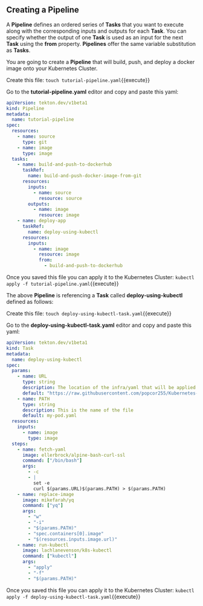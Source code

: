 ## Creating a Pipeline

A **Pipeline** defines an ordered series of **Tasks** that you want to execute
along with the corresponding inputs and outputs for each **Task**. You can specify whether the output of one
**Task** is used as an input for the next **Task** using the **from** property.
**Pipelines** offer the same variable substitution as **Tasks**.

You are going to create a **Pipeline** that will build, push, and deploy a docker image onto your Kubernetes Cluster.

Create this file: `touch tutorial-pipeline.yaml`{{execute}}

Go to the **tutorial-pipeline.yaml**  editor and copy and paste this yaml:

```yaml
apiVersion: tekton.dev/v1beta1
kind: Pipeline
metadata:
  name: tutorial-pipeline
spec:
  resources:
    - name: source
      type: git
    - name: image
      type: image
  tasks:
    - name: build-and-push-to-dockerhub
      taskRef:
        name: build-and-push-docker-image-from-git
      resources:
        inputs:
          - name: source
            resource: source
        outputs:
          - name: image
            resource: image
    - name: deploy-app
      taskRef:
        name: deploy-using-kubectl
      resources:
        inputs:
          - name: image
            resource: image
            from:
              - build-and-push-to-dockerhub
```

Once you saved this file you can apply it to the Kubernetes Cluster:
`kubectl apply -f tutorial-pipeline.yaml`{{execute}}


The above **Pipeline** is referencing a **Task** called **deploy-using-kubectl** defined as follows:

Create this file: `touch deploy-using-kubectl-task.yaml`{{execute}}

Go to the **deploy-using-kubectl-task.yaml**  editor and copy and paste this yaml:

```yaml
apiVersion: tekton.dev/v1beta1
kind: Task
metadata:
  name: deploy-using-kubectl
spec:
  params:
    - name: URL
      type: string
      description: The location of the infra/yaml that will be applied
      default: "https://raw.githubusercontent.com/popcor255/Kubernetes-Objects/master/pods/"
    - name: PATH
      type: string
      description: This is the name of the file
      default: my-pod.yaml
  resources:
    inputs:
      - name: image
        type: image
  steps:
    - name: fetch-yaml
      image: ellerbrock/alpine-bash-curl-ssl
      command: ["/bin/bash"]
      args:
        - -c
        - |
          set -e
          curl $(params.URL)$(params.PATH) > $(params.PATH)
    - name: replace-image
      image: mikefarah/yq
      command: ["yq"]
      args:
        - "w"
        - "-i"
        - "$(params.PATH)"
        - "spec.containers[0].image"
        - "$(resources.inputs.image.url)"
    - name: run-kubectl
      image: lachlanevenson/k8s-kubectl
      command: ["kubectl"]
      args:
        - "apply"
        - "-f"
        - "$(params.PATH)"
```

Once you saved this file you can apply it to the Kubernetes Cluster:
`kubectl apply -f deploy-using-kubectl-task.yaml`{{execute}}


